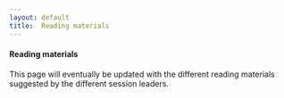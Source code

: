 ```yaml
---
layout: default
title:  Reading materials
---
```


#### Reading materials

This page will eventually be updated with the different reading materials suggested by the different session leaders.
